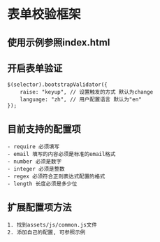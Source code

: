 # 表单校验框架
## 使用示例参照index.html
## 开启表单验证
    $(selector).bootstrapValidator({
        raise: "keyup", // 设置触发的方式 默认为change
        language: "zh", // 用户配置语言 默认为"en"
    });
## 目前支持的配置项
    - require 必须填写
    - email 填写的内容必须是标准的email格式
    - number 必须是数字
    - integer 必须是整数
    - regex 必须符合正则表达式配置的格式
    - length 长度必须是多少位
## 扩展配置项方法
    1. 找到assets/js/common.js文件
    2. 添加自己的配置, 可参照示例
